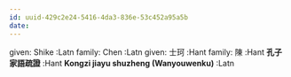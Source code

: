 ```yaml
---
id: uuid-429c2e24-5416-4da3-836e-53c452a95a5b
date: 
---
```


given: Shike :Latn
family: Chen :Latn
given: 士珂 :Hant
family: 陳 :Hant
**孔子家語疏證** :Hant
**Kongzi jiayu shuzheng (Wanyouwenku)** :Latn